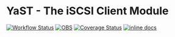 # YaST - The iSCSI Client Module #

[![Workflow Status](https://github.com/yast/yast-iscsi-client/workflows/CI/badge.svg?branch=master)](
https://github.com/yast/yast-iscsi-client/actions?query=branch%3Amaster)
[![OBS](https://github.com/yast/yast-iscsi-client/actions/workflows/submit.yml/badge.svg)](https://github.com/yast/yast-iscsi-client/actions/workflows/submit.yml)
[![Coverage Status](https://img.shields.io/coveralls/yast/yast-iscsi-client.svg)](https://coveralls.io/r/yast/yast-iscsi-client?branch=master)
[![inline docs](http://inch-ci.org/github/yast/yast-iscsi-client.svg?branch=master)](http://inch-ci.org/github/yast/yast-iscsi-client)
